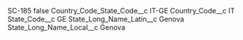 <?xml version="1.0" encoding="UTF-8"?>
<CustomMetadata xmlns="http://soap.sforce.com/2006/04/metadata" xmlns:xsi="http://www.w3.org/2001/XMLSchema-instance" xmlns:xsd="http://www.w3.org/2001/XMLSchema">
    <label>SC-185</label>
    <protected>false</protected>
    <values>
        <field>Country_Code_State_Code__c</field>
        <value xsi:type="xsd:string">IT-GE</value>
    </values>
    <values>
        <field>Country_Code__c</field>
        <value xsi:type="xsd:string">IT</value>
    </values>
    <values>
        <field>State_Code__c</field>
        <value xsi:type="xsd:string">GE</value>
    </values>
    <values>
        <field>State_Long_Name_Latin__c</field>
        <value xsi:type="xsd:string">Genova</value>
    </values>
    <values>
        <field>State_Long_Name_Local__c</field>
        <value xsi:type="xsd:string">Genova</value>
    </values>
</CustomMetadata>
